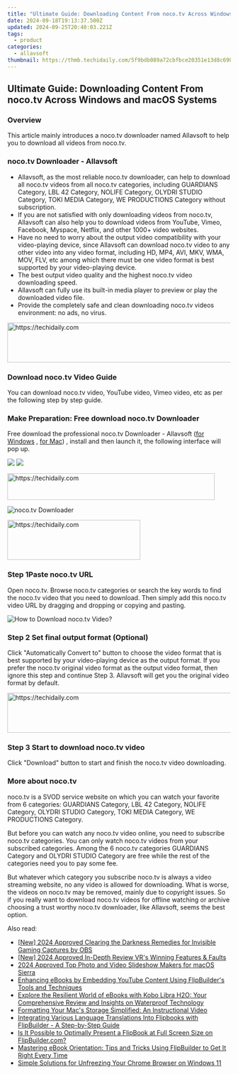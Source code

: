 ```yaml
---
title: "Ultimate Guide: Downloading Content From noco.tv Across Windows and macOS Systems"
date: 2024-09-18T19:13:37.500Z
updated: 2024-09-25T20:40:03.221Z
tags:
  - product
categories:
  - allavsoft
thumbnail: https://thmb.techidaily.com/5f9bdb089a72cbfbce20351e13d8c69867a47335c73b8710c5509727c5e15028.jpg
---
```


## Ultimate Guide: Downloading Content From noco.tv Across Windows and macOS Systems

### Overview

This article mainly introduces a noco.tv downloader named Allavsoft to help you to download all videos from noco.tv.

### noco.tv Downloader - Allavsoft

* Allavsoft, as the most reliable noco.tv downloader, can help to download all noco.tv videos from all noco.tv categories, including GUARDIANS Category, LBL 42 Category, NOLIFE Category, OLYDRI STUDIO Category, TOKI MEDIA Category, WE PRODUCTIONS Category without subscription.
* If you are not satisfied with only downloading videos from noco.tv, Allavsoft can also help you to download videos from YouTube, Vimeo, Facebook, Myspace, Netflix, and other 1000+ video websites.
* Have no need to worry about the output video compatibility with your video-playing device, since Allavsoft can download noco.tv video to any other video into any video format, including HD, MP4, AVI, MKV, WMA, MOV, FLV, etc among which there must be one video format is best supported by your video-playing device.
* The best output video quality and the highest noco.tv video downloading speed.
* Allavsoft can fully use its built-in media player to preview or play the downloaded video file.
* Provide the completely safe and clean downloading noco.tv videos environment: no ads, no virus.

<!-- affiliate ads begin -->
<a href="https://appsumo.8odi.net/c/5597632/2105877/7443" target="_top" id="2105877">
  <img src="//a.impactradius-go.com/display-ad/7443-2105877" border="0" alt="https://techidaily.com" width="728" height="90"/>
</a>
<img height="0" width="0" src="https://appsumo.8odi.net/i/5597632/2105877/7443" style="position:absolute;visibility:hidden;" border="0" />
<!-- affiliate ads end -->

### Download noco.tv Video Guide

You can download noco.tv video, YouTube video, Vimeo video, etc as per the following step by step guide.

### Make Preparation: Free download noco.tv Downloader

Free download the professional noco.tv Downloader - Allavsoft ([for Windows](https://tools.techidaily.com/allavsoft/products/) , [for Mac](https://tools.techidaily.com/allavsoft/products/)) , install and then launch it, the following interface will pop up.

[![](https://www.allavsoft.com/how-to/../images/how-to/free-download-win.jpg)](https://tools.techidaily.com/allavsoft/products/) [![](https://www.allavsoft.com/how-to/../images/how-to/free-download-mac.jpg)](https://tools.techidaily.com/allavsoft/products/)

<!-- affiliate ads begin -->
<a href="https://review-au.sjv.io/c/5597632/2098703/14409" target="_top" id="2098703">
  <img src="//a.impactradius-go.com/display-ad/14409-2098703" border="0" alt="https://techidaily.com" width="468" height="60"/>
</a>
<img height="0" width="0" src="https://review-au.sjv.io/i/5597632/2098703/14409" style="position:absolute;visibility:hidden;" border="0" />
<!-- affiliate ads end -->

![noco.tv Downloader](https://www.allavsoft.com/how-to/../images/allavsoft/screen-shot-600.jpg)

<!-- affiliate ads begin -->
<a href="https://aligracehair.sjv.io/c/5597632/1948905/19272" target="_top" id="1948905">
  <img src="//a.impactradius-go.com/display-ad/19272-1948905" border="0" alt="https://techidaily.com" width="300" height="90"/>
</a>
<img height="0" width="0" src="https://aligracehair.sjv.io/i/5597632/1948905/19272" style="position:absolute;visibility:hidden;" border="0" />
<!-- affiliate ads end -->

### Step 1Paste noco.tv URL

Open noco.tv. Browse noco.tv categories or search the key words to find the noco.tv video that you need to download. Then simply add this noco.tv video URL by dragging and dropping or copying and pasting.

![How to Download noco.tv Video?](https://www.allavsoft.com/how-to/../images/how-to/download-rtmp-video/download-rtmp-video.jpg)

### Step 2 Set final output format (Optional)

Click "Automatically Convert to" button to choose the video format that is best supported by your video-playing device as the output format. If you prefer the noco.tv original video format as the output video format, then ignore this step and continue Step 3\. Allavsoft will get you the original video format by default.

<!-- affiliate ads begin -->
<a href="https://unicoeye.pxf.io/c/5597632/2134239/18498" target="_top" id="2134239">
  <img src="//a.impactradius-go.com/display-ad/18498-2134239" border="0" alt="https://techidaily.com" width="721" height="90"/>
</a>
<img height="0" width="0" src="https://unicoeye.pxf.io/i/5597632/2134239/18498" style="position:absolute;visibility:hidden;" border="0" />
<!-- affiliate ads end -->

### Step 3 Start to download noco.tv video

Click "Download" button to start and finish the noco.tv video downloading.

### More about noco.tv

noco.tv is a SVOD service website on which you can watch your favorite from 6 categories: GUARDIANS Category, LBL 42 Category, NOLIFE Category, OLYDRI STUDIO Category, TOKI MEDIA Category, WE PRODUCTIONS Category.

But before you can watch any noco.tv video online, you need to subscribe noco.tv categories. You can only watch noco.tv videos from your subscribed categories. Among the 6 noco.tv categories GUARDIANS Category and OLYDRI STUDIO Category are free while the rest of the categories need you to pay some fee.

But whatever which category you subscribe noco.tv is always a video streaming website, no any video is allowed for downloading. What is worse, the videos on noco.tv may be removed, mainly due to copyright issues. So if you really want to download noco.tv videos for offline watching or archive choosing a trust worthy noco.tv downloader, like Allavsoft, seems the best option.

<ins class="adsbygoogle"
     style="display:block"
     data-ad-format="autorelaxed"
     data-ad-client="ca-pub-7571918770474297"
     data-ad-slot="1223367746"></ins>

<ins class="adsbygoogle"
     style="display:block"
     data-ad-client="ca-pub-7571918770474297"
     data-ad-slot="8358498916"
     data-ad-format="auto"
     data-full-width-responsive="true"></ins>

<span class="atpl-alsoreadstyle">Also read:</span>
<div><ul>
<li><a href="https://on-screen-recording.techidaily.com/new-2024-approved-clearing-the-darkness-remedies-for-invisible-gaming-captures-by-obs/"><u>[New] 2024 Approved Clearing the Darkness Remedies for Invisible Gaming Captures by OBS</u></a></li>
<li><a href="https://fox-friendly.techidaily.com/new-2024-approved-in-depth-review-vrs-winning-features-and-faults/"><u>[New] 2024 Approved In-Depth Review VR's Winning Features & Faults</u></a></li>
<li><a href="https://fox-blue.techidaily.com/2024-approved-top-photo-and-video-slideshow-makers-for-macos-sierra/"><u>2024 Approved Top Photo and Video Slideshow Makers for macOS Sierra</u></a></li>
<li><a href="https://discover-excellent.techidaily.com/enhancing-ebooks-by-embedding-youtube-content-using-flipbuilders-tools-and-techniques/"><u>Enhancing eBooks by Embedding YouTube Content Using FlipBuilder's Tools and Techniques</u></a></li>
<li><a href="https://buynow-help.techidaily.com/explore-the-resilient-world-of-ebooks-with-kobo-libra-h2o-your-comprehensive-review-and-insights-on-waterproof-technology/"><u>Explore the Resilient World of eBooks with Kobo Libra H2O: Your Comprehensive Review and Insights on Waterproof Technology</u></a></li>
<li><a href="https://data-wizards.techidaily.com/formatting-your-macs-storage-simplified-an-instructional-video/"><u>Formatting Your Mac's Storage Simplified: An Instructional Video</u></a></li>
<li><a href="https://discover-excellent.techidaily.com/integrating-various-language-translations-into-flipbooks-with-flipbuilder-a-step-by-step-guide/"><u>Integrating Various Language Translations Into Flipbooks with FlipBuilder - A Step-by-Step Guide</u></a></li>
<li><a href="https://discover-excellent.techidaily.com/is-it-possible-to-optimally-present-a-flipbook-at-full-screen-size-on-flipbuildercom/"><u>Is It Possible to Optimally Present a FlipBook at Full Screen Size on FlipBuilder.com?</u></a></li>
<li><a href="https://discover-excellent.techidaily.com/mastering-ebook-orientation-tips-and-tricks-using-flipbuilder-to-get-it-right-every-time/"><u>Mastering eBook Orientation: Tips and Tricks Using FlipBuilder to Get It Right Every Time</u></a></li>
<li><a href="https://win-able.techidaily.com/simple-solutions-for-unfreezing-your-chrome-browser-on-windows-11/"><u>Simple Solutions for Unfreezing Your Chrome Browser on Windows 11</u></a></li>
</ul></div>

